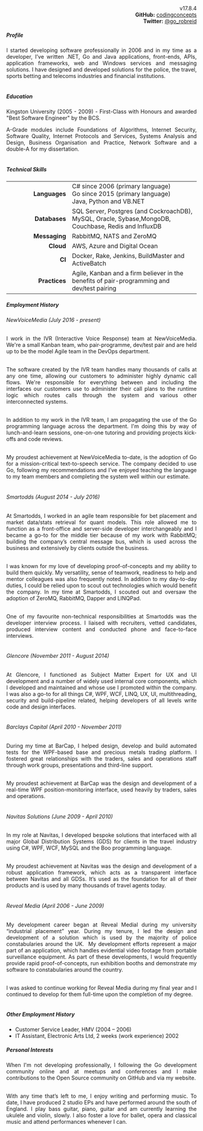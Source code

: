 <div align="right">
  <div>v17.8.4</div>
  <div><b>GitHub:</b> <a href="https://github.com/codingconcepts">codingconcepts</a></div>
  <div><b>Twitter:</b> <a href="https://twitter.com/go_robreid">@go_robreid</a></div>
</div>

##### Profile

<div style="text-align: justify">
I started developing software professionally in 2006 and in my time as a developer, I’ve written .NET, Go and Java applications, front-ends, APIs, application frameworks, web and Windows services and messaging solutions.  I have designed and developed solutions for the police, the travel, sports betting and telecoms industries and financial institutions.
<br/><br/>
</div>

##### Education
<div style="text-align: justify">
Kingston University (2005 - 2009) - First-Class with Honours and awarded "Best Software Engineer" by the BCS.

A-Grade modules include Foundations of Algorithms, Internet Security, Software Quality, Internet Protocols and Services, Systems Analysis and Design, Business Organisation and Practice, Network Software and a double-A for my dissertation.
<br/><br/>
</div>

##### Technical Skills

<html>
<style>
td.left {
  text-align: right;
  font-weight: bold;
  width: 150px;
}
</style>
<table style="width:100%">
  <col width="130">
  <col align="right">
  <col align="left">
  <tr>
    <td class="left">Languages</td>
    <td><div>C# since 2006 (primary language)</div><div>Go since 2015 (primary language)</div><div>Java, Python and VB.NET<div></td>
  </tr>
  <tr>
    <td class="left">Databases</td>
    <td>SQL Server, Postgres (and CockroachDB), MySQL, Oracle, Sybase,MongoDB, Couchbase, Redis and InfluxDB</td>
  </tr>
  <tr>
    <td class="left">Messaging</td>
    <td>RabbitMQ, NATS and ZeroMQ</td>
  </tr>
  <tr>
    <td class="left">Cloud</td>
    <td>AWS, Azure and Digital Ocean</td>
  </tr>
  <tr>
    <td class="left">CI</td>
    <td>Docker, Rake, Jenkins, BuildMaster and ActiveBatch</td>
  </tr>
  <tr>
    <td class="left">Practices</td>
    <td> Agile, Kanban and a firm believer in the benefits of pair-programming and dev/test pairing</td>
  </tr>
</table>
</html>

##### Employment History

###### NewVoiceMedia (July 2016 - present) 

<div style="text-align: justify">
I work in the IVR (Interactive Voice Response) team at NewVoiceMedia.  We're a small Kanban team, who pair-programme, dev/test pair and are held up to be the model Agile team in the DevOps department.<br/><br/>

The software created by the IVR team handles many thousands of calls at any one time, allowing our customers to administer highly dynamic call flows.  We're responsible for everything between and including the interfaces our customers use to administer their call plans to the runtime logic which routes calls through the system and various other interconnected systems.<br/><br/>

In addition to my work in the IVR team, I am propagating the use of the Go programming language across the department.  I'm doing this by way of lunch-and-learn sessions, one-on-one tutoring and providing projects kick-offs and code reviews.<br/><br/>

My proudest achievement at NewVoiceMedia to-date, is the adoption of Go for a mission-critical text-to-speech service.  The company decided to use Go, following my recommendations and I’ve enjoyed teaching the language to my team members and completing the system well within our estimate.<br/><br/>
</div>

###### Smartodds (August 2014 - July 2016)

<div style="text-align: justify">
At Smartodds, I worked in an agile team responsible for bet placement and market data/stats retrieval for quant models.  This role allowed me to function as a front-office and server-side developer interchangeably and I became a go-to for the middle tier because of my work with RabbitMQ; building the company’s central message bus, which is used across the business and extensively by clients outside the business.<br/><br/>

I was known for my love of developing proof-of-concepts and my ability to build them quickly.  My versatility, sense of teamwork, readiness to help and mentor colleagues was also frequently noted.  In addition to my day-to-day duties, I could be relied upon to scout out technologies which would benefit the company.  In my time at Smartodds, I scouted out and oversaw the adoption of ZeroMQ, RabbitMQ, Dapper and LINQPad.<br/><br/>

One of my favourite non-technical responsibilities at Smartodds was the developer interview process.  I liaised with recruiters, vetted candidates, produced interview content and conducted phone and face-to-face interviews.<br/><br/>
</div>

###### Glencore (November 2011 - August 2014)

<div style="text-align: justify">
At Glencore, I functioned as Subject Matter Expert for UX and UI development and a number of widely used internal core components, which I developed and maintained and whose use I promoted within the company.  I was also a go-to for all things C#, WPF, WCF, LINQ, UX, UI, multithreading, security and build-pipeline related, helping developers of all levels write code and design interfaces.<br/><br/>
</div>

###### Barclays Capital (April 2010 - November 2011)

<div style="text-align: justify">
During my time at BarCap, I helped design, develop and build automated tests for the WPF-based base and precious metals trading platform.  I fostered great relationships with the traders, sales and operations staff through work groups, presentations and third-line support.<br/><br/>

My proudest achievement at BarCap was the design and development of a real-time WPF position-monitoring interface, used heavily by traders, sales and operations.<br/><br/>
</div>

###### Navitas Solutions (June 2009 - April 2010)

<div style="text-align: justify">
In my role at Navitas, I developed bespoke solutions that interfaced with all major Global Distribution Systems (GDS) for clients in the travel industry using C#, WPF, WCF, MySQL and the Boo programming language.<br/><br/>

My proudest achievement at Navitas was the design and development of a robust application framework, which acts as a transparent interface between Navitas and all GDSs.  It’s used as the foundation for all of their products and is used by many thousands of travel agents today.<br/><br/>
</div>

###### Reveal Media (April 2006 - June 2009)

<div style="text-align: justify">
My development career began at Reveal Medial during my university “industrial placement” year.  During my tenure, I led the design and development of a solution which is used by the majority of police constabularies around the UK.  My development efforts represent a major part of an application, which handles evidential video footage from portable surveillance equipment.  As part of these developments, I would frequently provide rapid proof-of-concepts, run exhibition booths and demonstrate my software to constabularies around the country.<br/><br/>

I was asked to continue working for Reveal Media during my final year and I continued to develop for them full-time upon the completion of my degree.<br/><br/>
</div>

##### Other Employment History

* Customer Service Leader, HMV (2004 – 2006)
* IT Assistant, Electronic Arts Ltd, 2 weeks (work experience) 2002

##### Personal Interests

<div style="text-align: justify">
When I'm not developing professionally, I following the Go development community online and at meetups and conferences and I make contributions to the Open Source community on GitHub and via my website.<br/><br/>

With any time that’s left to me, I enjoy writing and performing music.  To date, I have produced 2 studio EPs and have performed around the south of England.  I play bass guitar, piano, guitar and am currently learning the ukulele and violin, slowly.  I also foster a love for ballet, opera and classical music and attend performances whenever I can.<br/><br/>
</div>